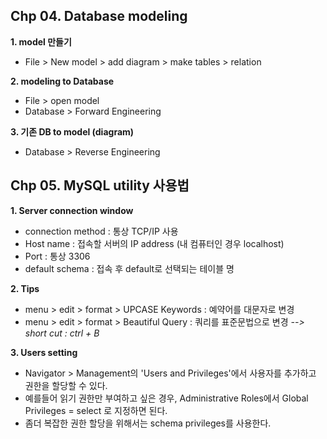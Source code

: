 ﻿## Chp 04. Database modeling 

**1. model 만들기** 
- File > New model > add diagram > make tables > relation 

**2. modeling to Database** 
- File > open model 
- Database > Forward Engineering 

**3. 기존 DB to model (diagram)** 
- Database > Reverse Engineering 


## Chp 05. MySQL utility 사용법 

**1. Server connection window** 
- connection method : 통상 TCP/IP 사용 
- Host name : 접속할 서버의 IP address (내 컴퓨터인 경우 localhost) 
- Port : 통상 3306 
- default schema : 접속 후 default로 선택되는 테이블 명 

**2. Tips** 
- menu > edit > format > UPCASE Keywords : 예약어를 대문자로 변경
- menu > edit > format > Beautiful Query : 쿼리를 표준문법으로 변경
*--> short cut : ctrl + B*

**3. Users setting**
- Navigator > Management의 'Users and Privileges'에서 사용자를 추가하고 권한을 할당할 수 있다. 
- 예를들어 읽기 권한만 부여하고 싶은 경우, Administrative Roles에서 Global Privileges = select 로 지정하면 된다. 
- 좀더 복잡한 권한 할당을 위해서는 schema privileges를 사용한다. 








 

